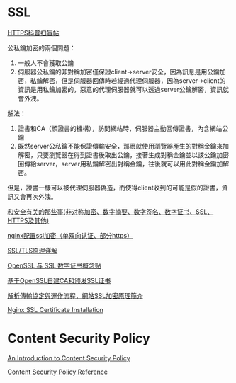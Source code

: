 
# SSL

[HTTPS科普扫盲帖](https://segmentfault.com/a/1190000004523659)

公私鑰加密的兩個問題：

1. 一般人不會獲取公鑰
2. 伺服器公私鑰的非對稱加密僅保證client->server安全，因為訊息是用公鑰加密，私鑰解密，但是伺服器回傳時若經過代理伺服器，因為server->client的資訊是用私鑰加密的，惡意的代理伺服器就可以透過server公鑰解密，資訊就會外洩。

解法：

1. 證書和CA（頒證書的機構），訪問網站時，伺服器主動回傳證書，內含網站公鑰
2. 既然server公私鑰不能保證傳輸安全，那麽就使用瀏覽器產生的對稱金鑰來加解密，只要瀏覽器在得到證書後取出公鑰，接著生成對稱金鑰並以該公鑰加密回傳給server，server用私鑰解密出對稱金鑰，往後就可以用此對稱金鑰加解密。

但是，證書一樣可以被代理伺服器偽造，而使得client收到的可能是假的證書，資訊又會再次外洩。



[和安全有关的那些事(非对称加密、数字摘要、数字签名、数字证书、SSL、HTTPS及其他)](http://blog.csdn.net/bluishglc/article/details/7585965)


[nginx配置ssl加密（单双向认证、部分https）](http://seanlook.com/2015/05/28/nginx-ssl/)

[SSL/TLS原理详解](https://segmentfault.com/a/1190000002554673)

[OpenSSL 与 SSL 数字证书概念贴](https://segmentfault.com/a/1190000002568019)

[基于OpenSSL自建CA和颁发SSL证书](https://segmentfault.com/a/1190000002569859)

[解析傳輸協定與運作流程，網站SSL加密原理簡介](http://www.netadmin.com.tw/article_content.aspx?sn=1106140008)


[Nginx SSL Certificate Installation](https://www.digicert.com/ssl-certificate-installation-nginx.htm)



# Content Security Policy


[An Introduction to Content Security Policy](http://www.html5rocks.com/en/tutorials/security/content-security-policy/)

[Content Security Policy Reference](https://content-security-policy.com/#source_list)
